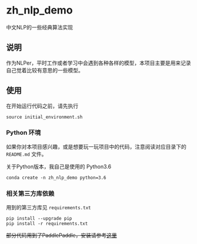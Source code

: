 # zh_nlp_demo
中文NLP的一些经典算法实现


## 说明

作为NLPer，平时工作或者学习中会遇到各种各样的模型，本项目主要是用来记录自己觉着比较有意思的一些模型。


## 使用

在开始运行代码之前，请先执行

```shell
source initial_environment.sh
```

### Python 环境

如果你对本项目感兴趣，或是想要玩一玩项目中的代码，注意阅读对应目录下的 `README.md` 文件。

关于Python版本，我自己是使用的 Python3.6

```shell
conda create -n zh_nlp_demo python=3.6
```


### 相关第三方库依赖

用到的第三方库见 `requirements.txt`

```shell
pip install --upgrade pip
pip install -r requirements.txt
```

~~部分代码用到了PaddlePaddle，安装请参考[这里](https://www.paddlepaddle.org.cn/install/quick)~~
